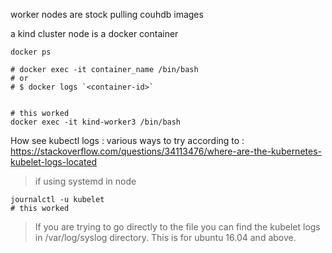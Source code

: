 
worker nodes are stock pulling couhdb images

a kind cluster node is a docker container

    docker ps

    # docker exec -it container_name /bin/bash
    # or
    # $ docker logs `<container-id>`

    
    # this worked
    docker exec -it kind-worker3 /bin/bash

How see kubectl logs :
various ways to try according to : https://stackoverflow.com/questions/34113476/where-are-the-kubernetes-kubelet-logs-located

> if using systemd in node

    journalctl -u kubelet
    # this worked
    
> If you are trying to go directly to the file you can find the kubelet logs in /var/log/syslog directory. This is for ubuntu 16.04 and above.

    

